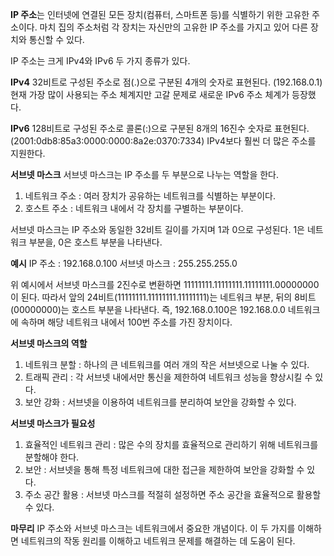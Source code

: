 **IP 주소**는 인터넷에 연결된 모든 장치(컴퓨터, 스마트폰 등)를 식별하기 위한 고유한 주소이다. 마치 집의 주소처럼 각 장치는 자신만의 고유한 IP 주소를 가지고 있어 다른 장치와 통신할 수 있다.

IP 주소는 크게 IPv4와 IPv6 두 가지 종류가 있다.

**IPv4** 
32비트로 구성된 주소로 점(.)으로 구분된 4개의 숫자로 표현된다. (192.168.0.1) 현재 가장 많이 사용되는 주소 체계지만 고갈 문제로 새로운 IPv6 주소 체계가 등장했다.

**IPv6** 
128비트로 구성된 주소로 콜론(:)으로 구분된 8개의 16진수 숫자로 표현된다.(2001:0db8:85a3:0000:0000:8a2e:0370:7334) IPv4보다 훨씬 더 많은 주소를 지원한다.

**서브넷 마스크**
서브넷 마스크는 IP 주소를 두 부분으로 나누는 역할을 한다.

1. 네트워크 주소 : 여러 장치가 공유하는 네트워크를 식별하는 부분이다.
2. 호스트 주소 : 네트워크 내에서 각 장치를 구별하는 부분이다.

서브넷 마스크는 IP 주소와 동일한 32비트 길이를 가지며 1과 0으로 구성된다. 1은 네트워크 부분을, 0은 호스트 부분을 나타낸다.

**예시**
IP 주소 : 192.168.0.100
서브넷 마스크 : 255.255.255.0

위 예시에서 서브넷 마스크를 2진수로 변환하면 11111111.11111111.11111111.00000000이 된다. 따라서 앞의 24비트(11111111.11111111.11111111)는 네트워크 부분, 뒤의 8비트(00000000)는 호스트 부분을 나타낸다. 즉, 192.168.0.100은 192.168.0.0 네트워크에 속하며 해당 네트워크 내에서 100번 주소를 가진 장치이다.

**서브넷 마스크의 역할**
1. 네트워크 분할 : 하나의 큰 네트워크를 여러 개의 작은 서브넷으로 나눌 수 있다.
2. 트래픽 관리 : 각 서브넷 내에서만 통신을 제한하여 네트워크 성능을 향상시킬 수 있다.
3. 보안 강화 : 서브넷을 이용하여 네트워크를 분리하여 보안을 강화할 수 있다.

**서브넷 마스크가 필요성**
1. 효율적인 네트워크 관리 : 많은 수의 장치를 효율적으로 관리하기 위해 네트워크를 분할해야 한다.
2. 보안 : 서브넷을 통해 특정 네트워크에 대한 접근을 제한하여 보안을 강화할 수 있다.
3. 주소 공간 활용 : 서브넷 마스크를 적절히 설정하면 주소 공간을 효율적으로 활용할 수 있다.

**마무리**
IP 주소와 서브넷 마스크는 네트워크에서 중요한 개념이다. 이 두 가지를 이해하면 네트워크의 작동 원리를 이해하고 네트워크 문제를 해결하는 데 도움이 된다.